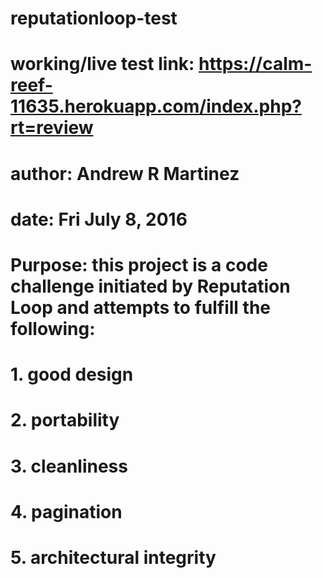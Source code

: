 # reputationloop-test
# working/live test link: https://calm-reef-11635.herokuapp.com/index.php?rt=review
# author: Andrew R Martinez
# date: Fri July 8, 2016
# Purpose: this project is a code challenge initiated by Reputation Loop and attempts to fulfill the following:
# 1. good design
# 2. portability
# 3. cleanliness
# 4. pagination
# 5. architectural integrity

